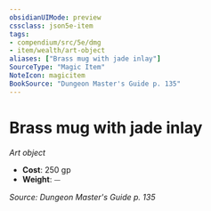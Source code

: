 ```yaml
---
obsidianUIMode: preview
cssclass: json5e-item
tags:
- compendium/src/5e/dmg
- item/wealth/art-object
aliases: ["Brass mug with jade inlay"]
SourceType: "Magic Item"
NoteIcon: magicitem
BookSource: "Dungeon Master's Guide p. 135"
---
```

# Brass mug with jade inlay
*Art object*  

- **Cost**: 250 gp
- **Weight**: ⏤

*Source: Dungeon Master's Guide p. 135*